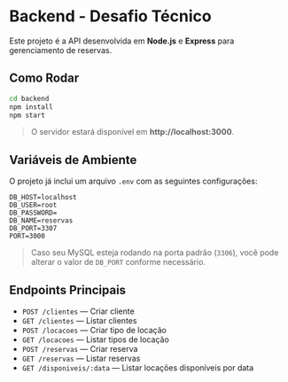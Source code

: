 # Backend - Desafio Técnico

Este projeto é a API desenvolvida em **Node.js** e **Express** para gerenciamento de reservas.

## Como Rodar

```bash
cd backend
npm install
npm start
```

> O servidor estará disponível em **http://localhost:3000**.

## Variáveis de Ambiente

O projeto já inclui um arquivo `.env` com as seguintes configurações:

```env
DB_HOST=localhost
DB_USER=root
DB_PASSWORD=
DB_NAME=reservas
DB_PORT=3307
PORT=3000
```

> Caso seu MySQL esteja rodando na porta padrão (`3306`), você pode alterar o valor de `DB_PORT` conforme necessário.

## Endpoints Principais

- `POST /clientes` — Criar cliente  
- `GET /clientes` — Listar clientes  
- `POST /locacoes` — Criar tipo de locação  
- `GET /locacoes` — Listar tipos de locação  
- `POST /reservas` — Criar reserva  
- `GET /reservas` — Listar reservas  
- `GET /disponiveis/:data` — Listar locações disponíveis por data
